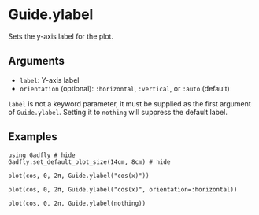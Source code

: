 # Guide.ylabel

Sets the y-axis label for the plot.

## Arguments
  * `label`: Y-axis label
  * `orientation` (optional): `:horizontal`, `:vertical`, or `:auto` (default)

`label` is not a keyword parameter, it must be supplied as the first
argument of `Guide.ylabel`.  Setting it to `nothing` will suppress
the default label.

## Examples

```@example 1
using Gadfly # hide
Gadfly.set_default_plot_size(14cm, 8cm) # hide
```


```@example 1
plot(cos, 0, 2π, Guide.ylabel("cos(x)"))
```

```@example 1
plot(cos, 0, 2π, Guide.ylabel("cos(x)", orientation=:horizontal))
```

```@example 1
plot(cos, 0, 2π, Guide.ylabel(nothing))
```

